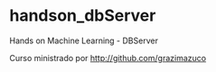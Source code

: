 # handson_dbServer
Hands on Machine Learning - DBServer 

Curso ministrado por http://github.com/grazimazuco
